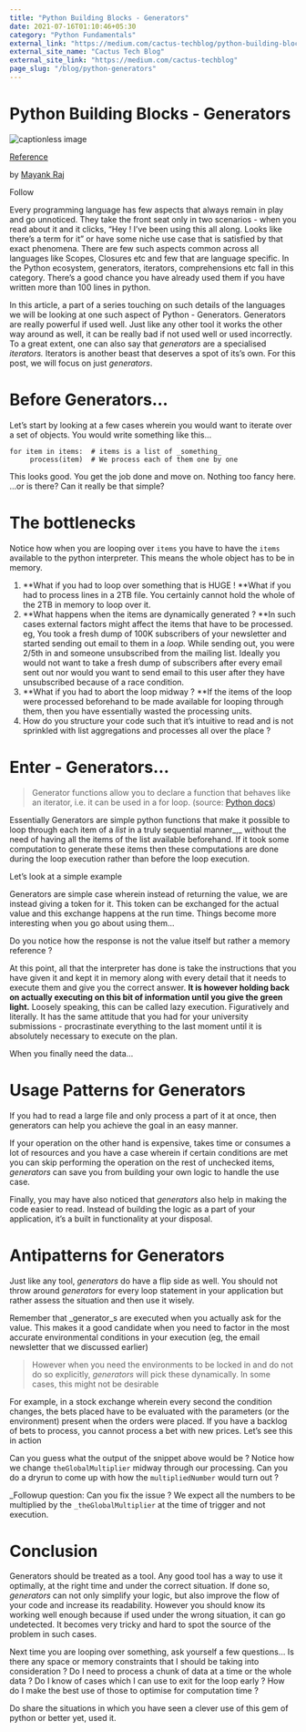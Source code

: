 ```yaml
---
title: "Python Building Blocks - Generators"
date: 2021-07-16T01:10:46+05:30
category: "Python Fundamentals"
external_link: "https://medium.com/cactus-techblog/python-building-blocks-generators-f747717a0bf4"
external_site_name: "Cactus Tech Blog"
external_site_link: "https://medium.com/cactus-techblog"
page_slug: "/blog/python-generators"
---
```



Python Building Blocks - Generators
===================================

![captionless image](https://miro.medium.com/v2/resize:fit:3840/format:webp/1*7nMyswfep-1mgq3MCU4R4A.jpeg)

[Reference](https://medium.com/cactus-techblog/python-building-blocks-generators-f747717a0bf4)

by [Mayank Raj](https://medium.com/@mayank9856?source=post_page---byline--f747717a0bf4---------------------------------------)

Follow





Every programming language has few aspects that always remain in play and go unnoticed. They take the front seat only in two scenarios - when you read about it and it clicks, “Hey ! I’ve been using this all along. Looks like there’s a term for it” or have some niche use case that is satisfied by that exact phenomena. There are few such aspects common across all languages like Scopes, Closures etc and few that are language specific. In the Python ecosystem, generators, iterators, comprehensions etc fall in this category. There’s a good chance you have already used them if you have written more than 100 lines in python.

In this article, a part of a series touching on such details of the languages we will be looking at one such aspect of Python - Generators. Generators are really powerful if used well. Just like any other tool it works the other way around as well, it can be really bad if not used well or used incorrectly. To a great extent, one can also say that _generators_ are a specialised _iterators._ Iterators is another beast that deserves a spot of its’s own. For this post, we will focus on just _generators_.

**Before Generators…**
======================

Let’s start by looking at a few cases wherein you would want to iterate over a set of objects. You would write something like this…

```
for item in items:  # items is a list of _something_
     process(item)  # We process each of them one by one
```

This looks good. You get the job done and move on. Nothing too fancy here.
…or is there? Can it really be that simple?

**The bottlenecks**
===================

Notice how when you are looping over `items` you have to have the `items` available to the python interpreter. This means the whole object has to be in memory.

1.  **What if you had to loop over something that is HUGE !
    **What if you had to process lines in a 2TB file. You certainly cannot hold the whole of the 2TB in memory to loop over it.
2.  **What happens when the items are dynamically generated ?
    **In such cases external factors might affect the items that have to be processed.
    eg, You took a fresh dump of 100K subscribers of your newsletter and started sending out email to them in a _loop._ While sending out, you were 2/5th in and someone unsubscribed from the mailing list. Ideally you would not want to take a fresh dump of subscribers after every email sent out nor would you want to send email to this user after they have unsubscribed because of a race condition.
3.  **What if you had to abort the loop midway ?
    **If the items of the loop were processed beforehand to be made available for looping through them, then you have essentially wasted the processing units.
4.  How do you structure your code such that it’s intuitive to read and is not sprinkled with list aggregations and processes all over the place ?

**Enter - Generators…**
=======================

> Generator functions allow you to declare a function that behaves like an iterator, i.e. it can be used in a for loop.
> (source: [Python docs](https://wiki.python.org/moin/Generators))

Essentially Generators are simple python functions that make it possible to loop through each item of a _list_ in a truly sequential manner_,_ without the need of having all the items of the list available beforehand. If it took some computation to generate these items then these computations are done during the loop execution rather than before the loop execution.

Let’s look at a simple example

Generators are simple case wherein instead of returning the value, we are instead giving a token for it. This token can be exchanged for the actual value and this exchange happens at the run time. Things become more interesting when you go about using them…

Do you notice how the response is not the value itself but rather a memory reference ?

At this point, all that the interpreter has done is take the instructions that you have given it and kept it in memory along with every detail that it needs to execute them and give you the correct answer. **It is however holding back on actually executing on this bit of information until you give the green light.**
Loosely speaking, this can be called lazy execution. Figuratively and literally. It has the same attitude that you had for your university submissions - procrastinate everything to the last moment until it is absolutely necessary to execute on the plan.

When you finally need the data…

**Usage Patterns for Generators**
=================================

If you had to read a large file and only process a part of it at once, then generators can help you achieve the goal in an easy manner.

If your operation on the other hand is expensive, takes time or consumes a lot of resources and you have a case wherein if certain conditions are met you can skip performing the operation on the rest of unchecked items, _generators_ can save you from building your own logic to handle the use case.

Finally, you may have also noticed that _generators_ also help in making the code easier to read. Instead of building the logic as a part of your application, it’s a built in functionality at your disposal.

**Antipatterns for Generators**
===============================

Just like any tool, _generators_ do have a flip side as well. You should not throw around _generators_ for every loop statement in your application but rather assess the situation and then use it wisely.

Remember that _generator_s are executed when you actually ask for the value. This makes it a good candidate when you need to factor in the most accurate environmental conditions in your execution (eg, the email newsletter that we discussed earlier)

> However when you need the environments to be locked in and do not do so explicitly, _generators_ will pick these dynamically. In some cases, this might not be desirable

For example, in a stock exchange wherein every second the condition changes, the bets placed have to be evaluated with the parameters (or the environment) present when the orders were placed. If you have a backlog of bets to process, you cannot process a bet with new prices.
Let’s see this in action

Can you guess what the output of the snippet above would be ? Notice how we change `theGlobalMultiplier` midway through our processing. Can you do a dryrun to come up with how the `multipliedNumber` would turn out ?

_Followup question: Can you fix the issue ? We expect all the numbers to be multiplied by the `_theGlobalMultiplier` at the time of trigger and not execution.

Conclusion
==========

Generators should be treated as a tool. Any good tool has a way to use it optimally, at the right time and under the correct situation. If done so, _generators_ can not only simplify your logic, but also improve the flow of your code and increase its readability. However you should know its working well enough because if used under the wrong situation, it can go undetected. It becomes very tricky and hard to spot the source of the problem in such cases.

Next time you are looping over something, ask yourself a few questions…
Is there any space or memory constraints that I should be taking into consideration ? Do I need to process a chunk of data at a time or the whole data ?
Do I know of cases which I can use to exit for the loop early ? How do I make the best use of those to optimise for computation time ?

Do share the situations in which you have seen a clever use of this gem of python or better yet, used it.